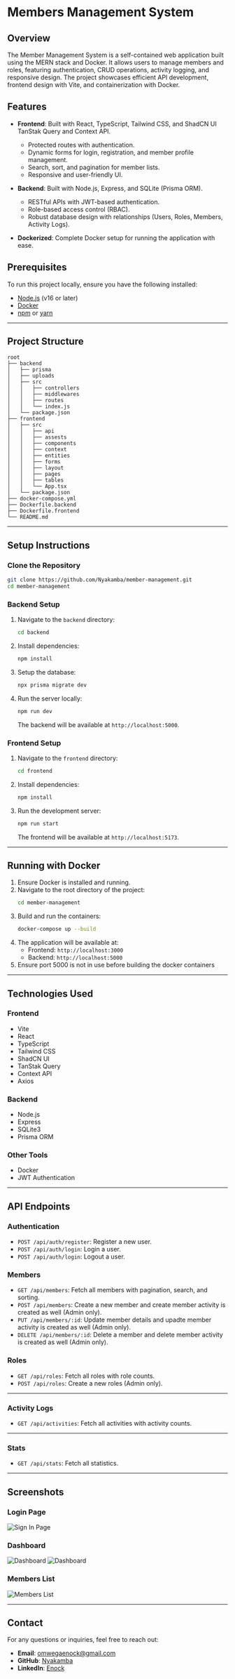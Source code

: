 # Members Management System

## Overview

The Member Management System is a self-contained web application built using the MERN stack and Docker. It allows users to manage members and roles, featuring authentication, CRUD operations, activity logging, and responsive design. The project showcases efficient API development, frontend design with Vite, and containerization with Docker.

## Features

- **Frontend**: Built with React, TypeScript, Tailwind CSS, and ShadCN UI TanStak Query and Context API.

  - Protected routes with authentication.
  - Dynamic forms for login, registration, and member profile management.
  - Search, sort, and pagination for member lists.
  - Responsive and user-friendly UI.

- **Backend**: Built with Node.js, Express, and SQLite (Prisma ORM).

  - RESTful APIs with JWT-based authentication.
  - Role-based access control (RBAC).
  - Robust database design with relationships (Users, Roles, Members, Activity Logs).

- **Dockerized**: Complete Docker setup for running the application with ease.

## Prerequisites

To run this project locally, ensure you have the following installed:

- [Node.js](https://nodejs.org/) (v16 or later)
- [Docker](https://www.docker.com/)
- [npm](https://www.npmjs.com/) or [yarn](https://yarnpkg.com/)

---

## Project Structure

```
root
├── backend
│   ├── prisma
│   ├── uploads
│   ├── src
│   │   ├── controllers
│   │   ├── middlewares
│   │   ├── routes
│   │   └── index.js
│   └── package.json
├── frontend
│   ├── src
│   │   ├── api
│   │   ├── assests
│   │   ├── components
│   │   ├── context
│   │   ├── entities
│   │   ├── forms
│   │   ├── layout
│   │   ├── pages
│   │   ├── tables
│   │   └── App.tsx
│   └── package.json
├── docker-compose.yml
├── Dockerfile.backend
├── Dockerfile.frontend
└── README.md
```

---

## Setup Instructions

### Clone the Repository

```bash
git clone https://github.com/Nyakamba/member-management.git
cd member-management
```

### Backend Setup

1. Navigate to the `backend` directory:
   ```bash
   cd backend
   ```
2. Install dependencies:
   ```bash
   npm install
   ```
3. Setup the database:
   ```bash
   npx prisma migrate dev
   ```
4. Run the server locally:
   ```bash
   npm run dev
   ```
   The backend will be available at `http://localhost:5000`.

### Frontend Setup

1. Navigate to the `frontend` directory:
   ```bash
   cd frontend
   ```
2. Install dependencies:
   ```bash
   npm install
   ```
3. Run the development server:
   ```bash
   npm run start
   ```
   The frontend will be available at `http://localhost:5173`.

---

## Running with Docker

1. Ensure Docker is installed and running.
2. Navigate to the root directory of the project:
   ```bash
   cd member-management
   ```
3. Build and run the containers:
   ```bash
   docker-compose up --build
   ```
4. The application will be available at:
   - Frontend: `http://localhost:3000`
   - Backend: `http://localhost:5000`
5. Ensure port 5000 is not in use before building the docker containers

---

## Technologies Used

### Frontend

- Vite
- React
- TypeScript
- Tailwind CSS
- ShadCN UI
- TanStak Query
- Context API
- Axios

### Backend

- Node.js
- Express
- SQLite3
- Prisma ORM

### Other Tools

- Docker
- JWT Authentication

---

## API Endpoints

### Authentication

- `POST /api/auth/register`: Register a new user.
- `POST /api/auth/login`: Login a user.
- `POST /api/auth/login`: Logout a user.

### Members

- `GET /api/members`: Fetch all members with pagination, search, and sorting.
- `POST /api/members`: Create a new member and create member activity is created as well (Admin only).
- `PUT /api/members/:id`: Update member details and upadte member activity is created as well (Admin only).
- `DELETE /api/members/:id`: Delete a member and delete member activity is created as well (Admin only).

### Roles

- `GET /api/roles`: Fetch all roles with role counts.
- `POST /api/roles`: Create a new roles (Admin only).

---

### Activity Logs

- `GET /api/activities`: Fetch all activities with activity counts.

---

### Stats

- `GET /api/stats`: Fetch all statistics.

---

## Screenshots

### Login Page

![Sign In Page](/frontend/src/assets/screenshots/login.png)

### Dashboard

![Dashboard](/frontend/src/assets/screenshots/dashboard.png)
![Dashboard](/frontend/src/assets/screenshots/dashboard-1.png)

### Members List

![Members List](/frontend/src/assets/screenshots/members.png)

---

## Contact

For any questions or inquiries, feel free to reach out:

- **Email**: omwegaenock@gmail.com
- **GitHub**: [Nyakamba](https://github.com/Nyakamba)
- **LinkedIn**: [Enock](https://linkedin.com/in/enockomwega)
